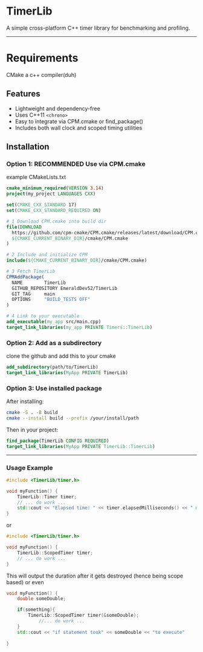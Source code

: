 TimerLib
========

A simple cross-platform C++ timer library for benchmarking and profiling.

---
Requirements
=========
CMake
a c++ compiler(duh)

Features
--------
- Lightweight and dependency-free
- Uses C++11 `<chrono>`
- Easy to integrate via CPM.cmake or find_package()
- Includes both wall clock and scoped timing utilities


Installation
---------------

### Option 1: RECOMMENDED Use via CPM.cmake

example CMakeLists.txt
```cmake
cmake_minimum_required(VERSION 3.14)
project(my_project LANGUAGES CXX)

set(CMAKE_CXX_STANDARD 17)
set(CMAKE_CXX_STANDARD_REQUIRED ON)

# 1 Download CPM.cmake into build dir
file(DOWNLOAD
  https://github.com/cpm-cmake/CPM.cmake/releases/latest/download/CPM.cmake
  ${CMAKE_CURRENT_BINARY_DIR}/cmake/CPM.cmake
)

# 2 Include and initialize CPM
include(${CMAKE_CURRENT_BINARY_DIR}/cmake/CPM.cmake)

# 3 Fetch TimerLib
CPMAddPackage(
  NAME        TimerLib
  GITHUB_REPOSITORY EmeraldDev52/TimerLib
  GIT_TAG     main
  OPTIONS     "BUILD_TESTS OFF"
)

# 4 Link to your executable
add_executable(my_app src/main.cpp)
target_link_libraries(my_app PRIVATE Timers::TimerLib)
```
### Option 2: Add as a subdirectory
clone the github and add this to your cmake

```cmake
add_subdirectory(path/to/TimerLib)
target_link_libraries(MyApp PRIVATE TimerLib)
```

### Option 3: Use installed package

After installing:
```bash
cmake -S . -B build
cmake --install build --prefix /your/install/path
```
Then in your project:
```cmake
find_package(TimerLib CONFIG REQUIRED)
target_link_libraries(MyApp PRIVATE TimerLib::TimerLib)
```
---
### Usage Example
```cpp
#include <TimerLib/timer.h>

void myFunction() {
    TimerLib::Timer timer;
    // ... do work ...
    std::cout << "Elapsed time: " << timer.elapsedMilliseconds() << " ms\n";
}
```
or
```cpp
#include <TimerLib/timer.h>

void myFunction() {
    TimerLib::ScopedTimer timer;
    // ... do work ...
} 
```
This will output the duration after it gets destroyed (hence being scope based) 
or even
```cpp
void myFunction() {
	double someDouble;

    if(something){
	    TimerLib::ScopedTimer timer(&someDouble);
			//... do work ...        
    }
    std::cout << "if statement took" << someDouble << "to execute"
    
} 
```
